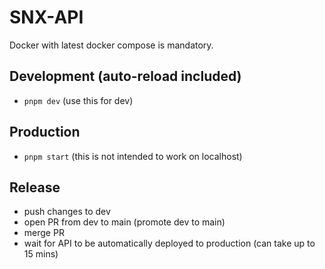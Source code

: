 # SNX-API

Docker with latest docker compose is mandatory.

## Development (auto-reload included)

- `pnpm dev` (use this for dev)

## Production

- `pnpm start` (this is not intended to work on localhost)

## Release

- push changes to dev
- open PR from dev to main (promote dev to main)
- merge PR
- wait for API to be automatically deployed to production (can take up to 15 mins)
